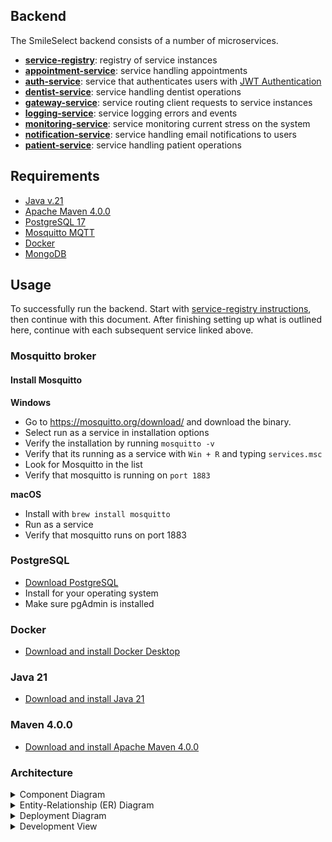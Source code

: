 ## Backend

The SmileSelect backend consists of a number of microservices.

- [**service-registry**](backend/registry/service-registry/README.md): registry of service instances
- [**appointment-service**](/backend/services/appointment-service/README.md): service handling appointments
- [**auth-service**](backend/services/auth-service/README.md): service that authenticates users with [JWT Authentication](https://jwt.io/)
- [**dentist-service**](backend/services/dentist-service/README.md): service handling dentist operations
- [**gateway-service**](backend/services/gateway-service/README.md): service routing client requests to service instances
- [**logging-service**](backend/services/logging-service/README.md): service logging errors and events
- [**monitoring-service**](backend/services/monitoring-service/README.md): service monitoring current stress on the system
- [**notification-service**](backend/services/notification-service/README.md): service handling email notifications to users
- [**patient-service**](backend/services/patient-service/README.md): service handling patient operations

## Requirements

- [Java v.21](https://www.oracle.com/se/java/technologies/downloads/#java21)
- [Apache Maven 4.0.0](https://maven.apache.org/download.cgi)
- [PostgreSQL 17](https://www.postgresql.org/)
- [Mosquitto MQTT](https://mosquitto.org/)
- [Docker](https://docs.docker.com/get-started/get-docker/)
- [MongoDB](https://www.mongodb.com/)

## Usage 

To successfully run the backend. Start with [service-registry instructions](), then continue with this document. After finishing setting up what is outlined here,
continue with each subsequent service linked above.

### Mosquitto broker

#### Install Mosquitto

**Windows**

- Go to https://mosquitto.org/download/ and download the binary.
- Select run as a service in installation options
- Verify the installation by running  ```mosquitto -v```
- Verify that its running as a service with ```Win + R``` and typing ```services.msc```
- Look for Mosquitto in the list
- Verify that mosquitto is running on ```port 1883```

**macOS**

- Install with ``brew install mosquitto``
- Run as a service
- Verify that mosquitto runs on port 1883

### PostgreSQL

- [Download PostgreSQL](https://www.postgresql.org/download/)
- Install for your operating system
- Make sure pgAdmin is installed

### Docker

- [Download and install Docker Desktop](https://docs.docker.com/desktop/)

### Java 21

- [Download and install Java 21](https://www.oracle.com/se/java/technologies/downloads/#java21)

### Maven 4.0.0
- [Download and install Apache Maven 4.0.0](https://maven.apache.org/download.cgi)

### Architecture

<details><summary>Component Diagram</summary>

![Component Diagram](assets/diagrams/component-diagram-milestone4.png)

*This component diagram represents a microservice-based architecture for a distributed dental management system. The system is made up of multiple microservices, a central API Gateway access point, a Service Registry for service discovery, and an MQTT broker for asynchronous communication between services. Some details of the architecture are as follows:*

**User Interfaces:**

The system has two frontends: Patient UI and Dentist UI, which interact with the backend via the API Gateway using RESTful HTTP communication.

**API Gateway:**

Acts as a single entry point for client requests and communication, forwarding user requests to the respective microservices (i.e. Appointment-Service, Dentist-Service).

**Service Registry**

The Service Registry (Eureka Server) is integrated to manage and maintain a dynamic registry of all running microservices. All microservices register themselves at the registry, enabling dynamic service discovery and removing the need for hardcoded endpoints.

**Microservices:**

Each microservice is designed for a specific functionality:

* Appointment-Service: Manages appointments.
* Auth-Service: Handles authentication and authorization.
* Dentist-Service: Manages dentist-related data.
* Logging-Service: Handles logging operations for monitoring of events.
* Monitoring-Service: Monitors all events in the system and provides real-time insight for health and performance.
* Notification-Service: Sends notifications via MQTT.
* Patient-Service: Manages patient-related data.



**Databases**:

Each microservice (except Auth-Service and Monitoring-Service) has dedicated databases to store its data, ensuring modularity and scalability.

**Communication**:

* Synchronous communication (REST) occurs between the API Gateway and microservices.
* Asynchronous communication (MQTT) is used for inter-service messaging, improving decoupling and scalability.


</details>

<details><summary>Entity-Relationship (ER) Diagram</summary>

![Entity-Relationship Diagram](assets/diagrams/er-diagram-milestone4.png)

*This ER diagram represents and outlines the structure of a dental management system, capturing the core relationships and data flows between clinics, dentists, patients, appointments, and notifications.*
*It models the relationships between these entities and their respective roles in the system.*

</details>

<details><summary>Deployment Diagram</summary>

![Deployment Diagram](assets/diagrams/deployment-diagram-milestone4.png)

This Deployment Diagram represents a distributed system architecture of SmileSelect, detailing the physical deployment of various components and their interactions:

**API Gateway:**

Serves as the central entry point for managing all incoming HTTP requests from the WebClient, routing them to appropriate backend services.

**WebClient:**

Represents the user-facing frontend, hosted on a web server and communicating with the backend via the API Gateway.

**Backend Services:** Includes modular services, each deployed on Spring Boot servers:

* Dental Service, Logging Service, Patient Service, and Notification Service for domain-specific operations.
* Appointment Service deployed with primary and redundant database configurations for fault tolerance.

**Databases:**

Each service has its own dedicated PostgreSQL database (I.e. DentalDB, PatientDB, NotificationDB) for managing application data and data storage.

**MQTT Broker:**

Enables real-time communication using a publish/subscribe mechanism for asynchronous event handling.

**Authentication Service:**

A dedicated service managing user authentication and security.

**Communication:**

* Most interactions between nodes occur over HTTP
* Publish/Subscribe messaging is used inter-service for asynchronous communication.

</details>

<details><summary>Development View</summary>

![Development-View](assets/diagrams/development-view-diagram.png)

*This Development View Diagram outlines a high-level structure of any given microservice. It shows the general layered architecture of the system's microservices with a controller-service-repository pattern.*

</details>
